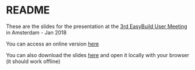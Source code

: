 # README

These are the slides for the presentation at the [3rd EasyBuild User Meeting](https://github.com/easybuilders/easybuild/wiki/3rd-EasyBuild-User-Meeting)
in Amsterdam - Jan 2018

You can access an online version [here](https://pescobar.github.io/easybuild-user-meeting-slides/#1)

You can also download the slides [here](https://github.com/pescobar/easybuild-user-meeting-slides/archive/master.zip) and open it locally with your browser (it should work offline)
